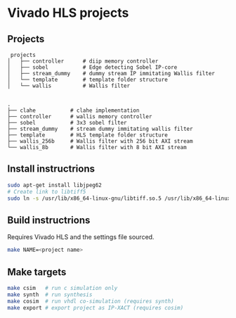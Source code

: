 # Vivado HLS projects

## Projects
```
 projects
│   ├── controller      # diip memory controller
│   ├── sobel           # Edge detecting Sobel IP-core
│   ├── stream_dummy    # dummy stream IP immitating Wallis filter
│   └── template        # template folder structure
│   └── wallis          # Wallis filter


.
├── clahe           # clahe implementation
├── controller      # wallis memory controller
├── sobel           # 3x3 sobel filter
├── stream_dummy    # stream dummy immitating wallis filter
├── template        # HLS template folder structure
├── wallis_256b     # Wallis filter with 256 bit AXI stream
└── wallis_8b       # Wallis filter with 8 bit AXI stream
```

## Install instructrions
```bash
sudo apt-get install libjpeg62
# Create link to libtiff5
sudo ln -s /usr/lib/x86_64-linux-gnu/libtiff.so.5 /usr/lib/x86_64-linux-gnu/libtiff.so.3
```
## Build instructrions
Requires Vivado HLS and the settings file sourced.
```bash
make NAME=<project name>
```

## Make targets
```bash
make csim   # run c simulation only
make synth  # run synthesis
make cosim  # run vhdl co-simulation (requires synth)
make export # export project as IP-XACT (requires cosim)
```
